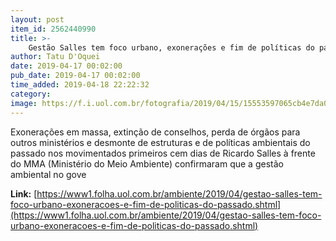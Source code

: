 ```yaml
---
layout: post
item_id: 2562440990
title: >-
    Gestão Salles tem foco urbano, exonerações e fim de políticas do passado
author: Tatu D'Oquei
date: 2019-04-17 00:02:00
pub_date: 2019-04-17 00:02:00
time_added: 2019-04-18 22:22:32
category: 
image: https://f.i.uol.com.br/fotografia/2019/04/15/15553597065cb4e7da0325e_1555359706_3x2_rt.jpg
---
```


Exonerações em massa, extinção de conselhos, perda de órgãos para outros ministérios e desmonte de estruturas e de políticas ambientais do passado nos movimentados primeiros cem dias de Ricardo Salles à frente do MMA (Ministério do Meio Ambiente) confirmaram que a gestão ambiental no gove

**Link:** [https://www1.folha.uol.com.br/ambiente/2019/04/gestao-salles-tem-foco-urbano-exoneracoes-e-fim-de-politicas-do-passado.shtml](https://www1.folha.uol.com.br/ambiente/2019/04/gestao-salles-tem-foco-urbano-exoneracoes-e-fim-de-politicas-do-passado.shtml)

